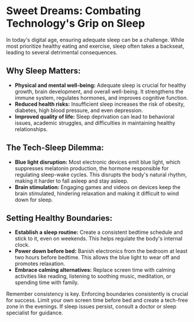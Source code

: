 # Sweet Dreams: Combating Technology's Grip on Sleep

In today's digital age, ensuring adequate sleep can be a challenge. While most prioritize healthy eating and exercise, sleep often takes a backseat, leading to several detrimental consequences.

## Why Sleep Matters:

- **Physical and mental well-being:** Adequate sleep is crucial for healthy growth, brain development, and overall well-being. It strengthens the immune system, regulates hormones, and improves cognitive function.
- **Reduced health risks:** Insufficient sleep increases the risk of obesity, diabetes, high blood pressure, and even depression.
- **Improved quality of life:** Sleep deprivation can lead to behavioral issues, academic struggles, and difficulties in maintaining healthy relationships.

## The Tech-Sleep Dilemma:

- **Blue light disruption:** Most electronic devices emit blue light, which suppresses melatonin production, the hormone responsible for regulating sleep-wake cycles. This disrupts the body's natural rhythm, making it harder to fall asleep and stay asleep.
- **Brain stimulation:** Engaging games and videos on devices keep the brain stimulated, hindering relaxation and making it difficult to wind down for sleep.

## Setting Healthy Boundaries:

- **Establish a sleep routine:** Create a consistent bedtime schedule and stick to it, even on weekends. This helps regulate the body's internal clock.
- **Power down before bed:** Banish electronics from the bedroom at least two hours before bedtime. This allows the blue light to wear off and promotes relaxation.
- **Embrace calming alternatives:** Replace screen time with calming activities like reading, listening to soothing music, meditation, or spending time with family.

Remember consistency is key. Enforcing boundaries consistently is crucial for success. Limit your own screen time before bed and create a tech-free zone in the evenings. If sleep issues persist, consult a doctor or sleep specialist for guidance.
